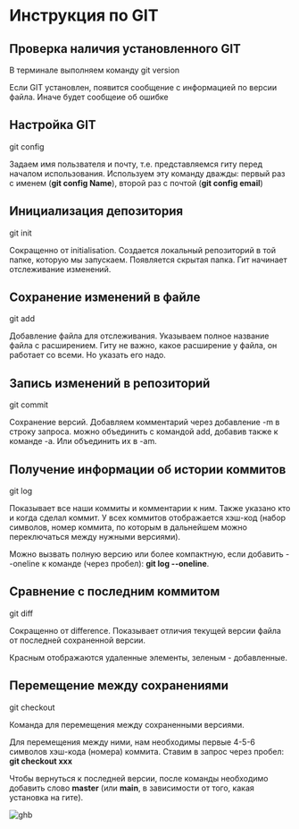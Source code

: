 # Инструкция по GIT
## Проверка наличия установленного GIT
В терминале выполняем команду git version

Если GIT установлен, появится сообщение с информацией по версии файла. Иначе будет сообщеие об ошибке

## Настройка GIT
git config

Задаем имя пользвателя и почту, т.е. представляемся гиту перед началом использования. Используем эту команду дважды: первый раз с именем (**git config Name**), второй раз с почтой (**git config email**)

## Инициализация депозитория 
git init 

Сокращенно от initialisation. Создается локальный репозиторий в той папке, которую мы запускаем. Появляется скрытая папка. Гит начинает отслеживание изменений. 
## Сохранение изменений в файле 
git add  

Добавление файла для отслеживания. Указываем полное название файла с расширением. Гиту не важно, какое расширение у файла, он работает со всеми. Но указать его надо.
 
## Запись изменений в репозиторий
git commit 

Сохранение версий. Добавляем комментарий через добавление -m в строку запроса. можно объединить с командой add, добавив также к команде -a. Или объединить их в -am.

## Получение информации об истории коммитов 
git log

Показывает все наши коммиты и комментарии к ним. Также указано кто и когда сделал коммит. У всех коммитов отображается хэш-код (набор символов, номер коммита, по которым в дальнейшем можно переключаться между нужными версиями). 

Можно вызвать полную версию или более компактную, если добавить --oneline к команде (через пробел): **git log --oneline**.

 
## Сравнение с последним коммитом 
git diff

Сокращенно от difference. Показывает отличия текущей версии файла от последней сохраненной версии. 

Красным отображаются удаленные элементы, зеленым - добавленные.  

## Перемещение между сохранениями 
git checkout 

Команда для перемещения между сохраненными версиями. 

Для перемещения между ними, нам необходимы первые 4-5-6 символов хэш-кода (номера) коммита. Ставим в запрос через пробел: **git checkout xxx**

Чтобы вернуться к последней версии, после команды необходимо добавить слово **master** (или **main**, в зависимости от того, какая установка на гите).

![ghb](logo2.jpg)
